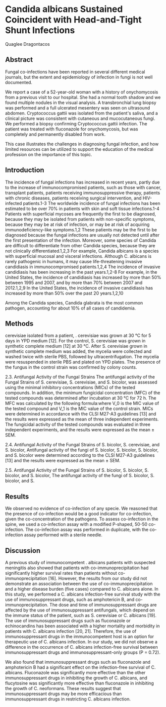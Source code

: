 # Candida albicans Sustained Coincident with Head-and-Tight Shunt Infections
Quaglee Dragontacos


## Abstract
Fungal co-infections have been reported in several different medical journals, but the extent and epidemiology of infection in fungi is not well documented.

We report a case of a 52-year-old woman with a history of onychomycosis from a previous visit to our hospital. She had a normal tooth shadow and we found multiple nodules in the visual analysis. A transbronchial lung biopsy was performed and a full ulcerated mesentery was seen on ultrasound abdomen. Cryptococcus gattii was isolated from the patient's saliva, and a clinical picture was consistent with cutaneous and mucocutaneous fungi. We performed a biopsy confirming Cryptococcus gattii infection. The patient was treated with fluconazole for onychomycosis, but was completely and permanently disabled from work.

This case illustrates the challenges in diagnosing fungal infection, and how limited resources can be utilized to support the education of the medical profession on the importance of this topic.


## Introduction
The incidence of fungal infections has increased in recent years, partly due to the increase of immunocompromised patients, such as those with cancer, transplant patients, patients receiving immunosuppressive therapy, patients with chronic diseases, patients receiving surgical intervention, and HIV-infected patients.1-3 The worldwide incidence of fungal infections has been estimated to be over 70% in patients with skin and soft tissue infections.1-4 Patients with superficial mycoses are frequently the first to be diagnosed, because they may be isolated from patients with non-specific symptoms, because they may be at risk of infection, or may be at risk of acquiring immunodeficiency-like symptoms.1,2 These patients may be the first to be diagnosed because the fungal infections are usually not detected until after the first presentation of the infection. Moreover, some species of Candida are difficult to differentiate from other Candida species, because they are not clinically differentiated.1,2,3 For example, Candida albicans is a species with superficial mucosal and visceral infections. Although C. albicans is rarely pathogenic in humans, it may cause life-threatening invasive candidiasis in immunocompromised patients.1,2,4 The incidence of invasive candidiasis has been increasing in the past years.1,2-8 For example, in the United States, the incidence of candidiasis has increased by more than 50% between 1995 and 2007, and by more than 70% between 2007 and 2012.1,2,9 In the United States, the incidence of invasive candidiasis has increased by more than 50% over the past 20 years.1,2,10

Among the Candida species, Candida glabrata is the most common pathogen, accounting for about 10% of all cases of candidemia.


## Methods
cerevisiae isolated from a patient, . cerevisiae was grown at 30 °C for 5 days in YPD medium [12]. For the control, S. cerevisiae was grown in synthetic complete medium [12] at 30 °C. After S. cerevisiae grown in synthetic complete medium was added, the mycelia were collected and washed twice with sterile PBS, followed by ultracentrifugation. The mycelia were resuspended in sterile PBS and plated on YPD plates. The presence of the fungus in the control strain was confirmed by colony counts.

2.3. Antifungal Activity of the Fungal Strains
The antifungal activity of the Fungal Strains of S. cerevisiae, S. cerevisiae, and S. bicolor, was assessed using the minimal inhibitory concentrations (MICs) of the tested compounds. In addition, the minimum fungicidal concentration (MFC) of the tested compounds was determined after incubation at 30 °C for 72 h. The MFC was calculated by the following formula:where V_0 is the MIC value of the tested compound and V_1 is the MIC value of the control strain. MICs were determined in accordance with the CLSI M27-A3 guidelines [13] and the results were expressed as the mean of three independent experiments. The fungicidal activity of the tested compounds was evaluated in three independent experiments, and the results were expressed as the mean ± SEM.

2.4. Antifungal Activity of the Fungal Strains of S. bicolor, S. cerevisiae, and S. bicolor,
Antifungal activity of the fungi of S. bicolor, S. bicolor, S. bicolor, and S. bicolor were determined according to the CLSI M27-A3 guidelines [13] and the results were expressed as the mean ± SEM.

2.5. Antifungal Activity of the Fungal Strains of S. bicolor, S. bicolor, S. bicolor, and S. bicolor,
The antifungal activity of the fungi of S. bicolor, S. bicolor, and S.


## Results
We observed no evidence of co-infection of any specie. We reasoned that the presence of co-infection would be a good indicator for co-infection, given the co-concentration of the pathogens. To assess co-infection in the spine, we used a co-infection assay with a modified P-shaped, 50-50 co-infection. The co-infection assay was performed in duplicate, with the co-infection assay performed with a sterile needle.


## Discussion
A previous study of immunocompetent . albicans patients with suspected meningitis also showed that patients with co-immunoprecipitation had significantly higher survival rates than patients without co-immunoprecipitation [16]. However, the results from our study did not demonstrate an association between the use of co-immunoprecipitation and a higher disease burden (five cases) compared to C. albicans alone. In this study, we performed a C. albicans infection-free survival study with the use of immunosuppressant drugs, such as amphotericin B, and co-immunoprecipitation. The dose and time of immunosuppressant drugs are affected by the use of immunosuppressant antifungals, which depend on the immune status of the patient, such as S. cerevisiae or C. albicans [19]. The use of immunosuppressant drugs such as fluconazole or echinocandins has been associated with a higher mortality and morbidity in patients with C. albicans infection [20, 21]. Therefore, the use of immunosuppressant drugs in the immunocompetent host is an option for therapeutic use of C. albicans infection. In our study, we did not observe a difference in the occurrence of C. albicans infection-free survival between immunosuppressant drugs and immunosuppressant-only groups (P = 0.72).

We also found that immunosuppressant drugs such as fluconazole and amphotericin B had a significant effect on the infection-free survival of C. albicans. Fluconazole was significantly more effective than the other immunosuppressant drugs in inhibiting the growth of C. albicans, and flucytosine was significantly more effective than fluconazole in inhibiting the growth of C. neoformans. These results suggest that immunosuppressant drugs may be more efficacious than immunosuppressant drugs in restricting C. albicans infection.
